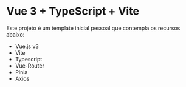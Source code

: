 # Vue 3 + TypeScript + Vite

Este projeto é um template inicial pessoal que contempla os recursos abaixo:

- Vue.js v3
- Vite
- Typescript
- Vue-Router
- Pinia
- Axios
